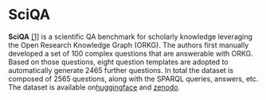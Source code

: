 # SciQA

**SciQA** [[1]](#myfootnote1)</sup> is a scientific QA benchmark for scholarly knowledge leveraging the Open Research Knowledge Graph (ORKG). The authors first manually developed a set of 100 complex questions that are answerable with ORKG. Based on those questions, eight question templates are adopted to automatically generate 2465 further questions. In total the dataset is composed of 2565 questions, along with the SPARQL queries, answers, etc. The dataset is available on[huggingface](:https://huggingface.co/datasets/orkg/SciQA) and [zenodo](https://zenodo.org/doi/10.5281/zenodo.5845197). 





